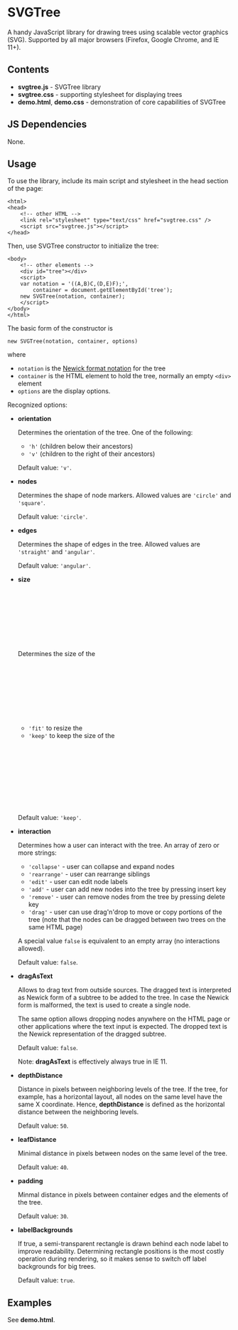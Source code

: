 SVGTree
=========================

A handy JavaScript library for drawing trees using scalable vector graphics (SVG).
Supported by all major browsers (Firefox, Google Chrome, and IE 11+).

Contents
--------------------------

  * **svgtree.js** - SVGTree library
  * **svgtree.css** - supporting stylesheet for displaying trees
  * **demo.html**, **demo.css** - demonstration of core capabilities of SVGTree
  
JS Dependencies
--------------------------

None.

Usage
---------------------------

To use the library, include its main script and stylesheet in the head section of the page:

    <html>
    <head>
        <!-- other HTML -->
        <link rel="stylesheet" type="text/css" href="svgtree.css" />
        <script src="svgtree.js"></script>
    </head>

Then, use SVGTree constructor to initialize the tree:

    <body>
		<!-- other elements -->
        <div id="tree"></div>
        <script>
        var notation = '((A,B)C,(D,E)F);',
            container = document.getElementById('tree');
        new SVGTree(notation, container);
        </script>
    </body>
    </html>

The basic form of the constructor is

    new SVGTree(notation, container, options)

where

  * `notation` is the [Newick format notation](https://en.wikipedia.org/Newick_format)
    for the tree
  * `container` is the HTML element to hold the tree, normally an empty `<div>` element
  * `options` are the display options.

Recognized options:

  * **orientation**

    Determines the orientation of the tree. One of the following:

      - `'h'` (children below their ancestors)
      - `'v'` (children to the right of their ancestors)

    Default value: `'v'`.

  * **nodes**

    Determines the shape of node markers. Allowed values are `'circle'`
    and `'square'`.

    Default value: `'circle'`.

  * **edges**

    Determines the shape of edges in the tree. Allowed values are `'straight'`
    and `'angular'`.

    Default value: `'angular'`.

  * **size**

    Determines the size of the <svg> element containing the tree.
    Either an array of two values that determine the width and the height
    of the <svg> element in pixels, or one of the two strings:
	
      - `'fit'` to resize the <svg> element to fit the entire tree after each rendering operation
      - `'keep'` to keep the size of the <svg> element set externally (e.g., in a stylesheet).

    Default value: `'keep'`.

  * **interaction**

    Determines how a user can interact with the tree. An array of zero or more strings:

      - `'collapse'` - user can collapse and expand nodes
      - `'rearrange'` - user can rearrange siblings
      - `'edit'` - user can edit node labels
      - `'add'` - user can add new nodes into the tree by pressing insert key
      - `'remove'` - user can remove nodes from the tree by pressing delete key
      - `'drag'` - user can use drag'n'drop to move or copy portions of the tree
        (note that the nodes can be dragged between two trees on the same HTML page)

    A special value `false` is equivalent to an empty array (no interactions allowed).

    Default value: `false`.

  * **dragAsText**

    Allows to drag text from outside sources. The dragged text is interpreted as Newick form 
	of a subtree to be added to the tree. In case the Newick form is malformed, 
	the text is used to create a single node.
			
	The same option allows dropping nodes anywhere on the HTML page or other applications
	where the text input is expected. The dropped text is the Newick representation 
	of the dragged subtree.

    Default value: `false`.

    Note: **dragAsText** is effectively always true in IE 11.

  * **depthDistance**

    Distance in pixels between neighboring levels of the tree. If the tree, for example, 
    has a horizontal layout, all nodes on the same level have the same X coordinate. 
    Hence, **depthDistance** is defined as the horizontal distance 
    between the neighboring levels.

    Default value: `50`.

  * **leafDistance**

    Minimal distance in pixels between nodes on the same level of the tree.

    Default value: `40`.

  * **padding**

    Minmal distance in pixels between container edges and the elements of the tree.

    Default value: `30`.

  * **labelBackgrounds**

    If true, a semi-transparent rectangle is drawn behind each node label to improve readability.
    Determining rectangle positions is the most costly operation during rendering, so
    it makes sense to switch off label backgrounds for big trees.

    Default value: `true`.

Examples
---------------------------
	
See **demo.html**.

